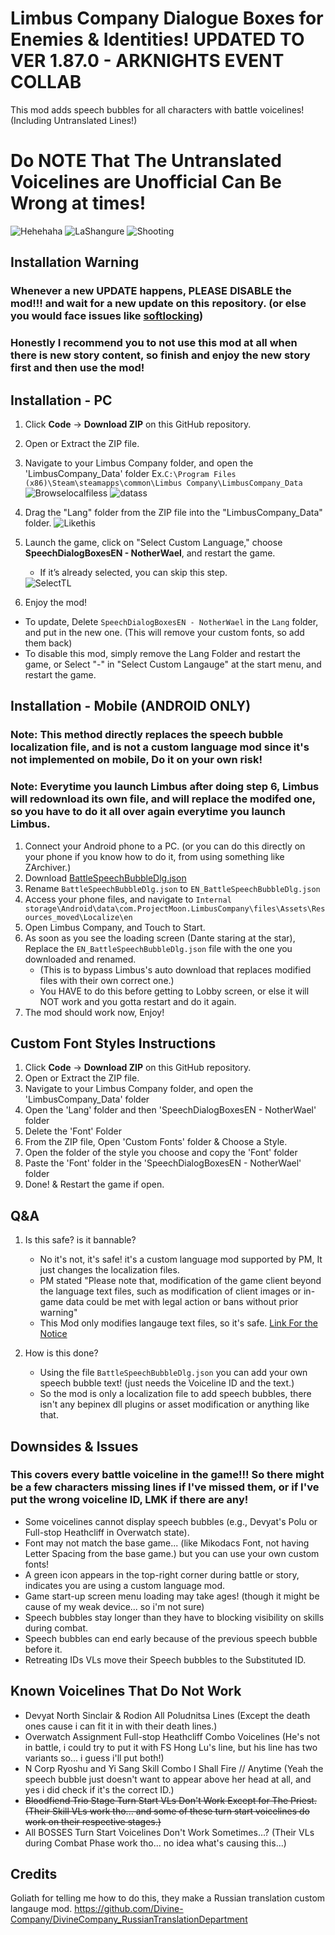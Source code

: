 # Limbus Company Dialogue Boxes for Enemies & Identities! UPDATED TO VER 1.87.0 - ARKNIGHTS EVENT COLLAB

This mod adds speech bubbles for all characters with battle voicelines!
(Including Untranslated Lines!)

# Do NOTE That The Untranslated Voicelines are Unofficial Can Be Wrong at times!
<img src="Screenshot/Hehehaha.png" alt="Hehehaha"/>
<img src="Screenshot/LaShangure.png" alt="LaShangure"/>
<img src="Screenshot/Shooting.png" alt="Shooting"/>

## Installation Warning
### Whenever a new UPDATE happens, PLEASE DISABLE the mod!!! and wait for a new update on this repository. (or else you would face issues like [softlocking](https://www.youtube.com/watch?v=nHrCFfdBMAA))
### Honestly I recommend you to not use this mod at all when there is new story content, so finish and enjoy the new story first and then use the mod!
## Installation - PC
1. Click **Code** → **Download ZIP** on this GitHub repository.
2. Open or Extract the ZIP file.
3. Navigate to your Limbus Company folder, and open the 'LimbusCompany_Data' folder
Ex.`C:\Program Files (x86)\Steam\steamapps\common\Limbus Company\LimbusCompany_Data`
      <img src="Screenshot/Browselocalfiless.png" alt="Browselocalfiless"/>
      <img src="Screenshot/datass.png" alt="datass"/>

5. Drag the "Lang" folder from the ZIP file into the "LimbusCompany_Data" folder.
      <img src="Screenshot/Likethis.png" alt="Likethis"/>

5. Launch the game, click on "Select Custom Language," choose **SpeechDialogBoxesEN - NotherWael**, and restart the game.  
   - If it’s already selected, you can skip this step.
   <img src="Screenshot/SelectTL.png" alt="SelectTL"/>
6. Enjoy the mod!

- To update, Delete `SpeechDialogBoxesEN - NotherWael` in the `Lang` folder, and put in the new one.
  (This will remove your custom fonts, so add them back)
- To disable this mod, simply remove the Lang Folder and restart the game, or Select "-" in "Select Custom Langauge" at the start menu, and restart the game.

## Installation - Mobile (ANDROID ONLY)
### Note: This method directly replaces the speech bubble localization file, and is not a custom language mod since it's not implemented on mobile, Do it on your own risk!
### Note: Everytime you launch Limbus after doing step 6, Limbus will redownload its own file, and will replace the modifed one, so you have to do it all over again everytime you launch Limbus.
1. Connect your Android phone to a PC. (or you can do this directly on your phone if you know how to do it, from using something like ZArchiver.)
2. Download [BattleSpeechBubbleDlg.json](https://github.com/NotherWael/LimbusDialogueBoxes_EN/blob/main/Lang/SpeechDialogBoxesEN%20-%20NotherWael/BattleSpeechBubbleDlg.json)
3. Rename `BattleSpeechBubbleDlg.json` to `EN_BattleSpeechBubbleDlg.json`
4. Access your phone files, and navigate to `Internal storage\Android\data\com.ProjectMoon.LimbusCompany\files\Assets\Resources_moved\Localize\en`
5. Open Limbus Company, and Touch to Start.
6. As soon as you see the loading screen (Dante staring at the star), Replace the `EN_BattleSpeechBubbleDlg.json` file with the one you downloaded and renamed.
   - (This is to bypass Limbus's auto download that replaces modified files with their own correct one.)
   - You HAVE to do this before getting to Lobby screen, or else it will NOT work and you gotta restart and do it again.
7. The mod should work now, Enjoy!

## Custom Font Styles Instructions
1. Click **Code** → **Download ZIP** on this GitHub repository.
2. Open or Extract the ZIP file.
3. Navigate to your Limbus Company folder, and open the 'LimbusCompany_Data' folder
4. Open the 'Lang' folder and then 'SpeechDialogBoxesEN - NotherWael' folder
5. Delete the 'Font' Folder
6. From the ZIP file, Open 'Custom Fonts' folder & Choose a Style.
7. Open the folder of the style you choose and copy the 'Font' folder
8. Paste the 'Font' folder in the 'SpeechDialogBoxesEN - NotherWael' folder
9. Done! & Restart the game if open.

## Q&A
1. Is this safe? is it bannable?
   - No it's not, it's safe! it's a custom language mod supported by PM, It just changes the localization files.
   - PM stated "Please note that, modification of the game client beyond the language text files, such as modification of client images or in-game data could be met with legal action or bans without prior warning"
   - This Mod only modifies langauge text files, so it's safe. [Link For the Notice](https://store.steampowered.com/news/app/1973530/view/533220039674824558)

2. How is this done?
   - Using the file `BattleSpeechBubbleDlg.json` you can add your own speech bubble text! (just needs the Voiceline ID and the text.)
   - So the mod is only a localization file to add speech bubbles, there isn't any bepinex dll plugins or asset modification or anything like that.

## Downsides & Issues
### This covers every battle voiceline in the game!!! So there might be a few characters missing lines if I've missed them, or if I've put the wrong voiceline ID, LMK if there are any!

- Some voicelines cannot display speech bubbles (e.g., Devyat's Polu or Full-stop Heathcliff in Overwatch state).  
- Font may not match the base game... (like Mikodacs Font, not having Letter Spacing from the base game.) but you can use your own custom fonts!  
- A green icon appears in the top-right corner during battle or story, indicates you are using a custom language mod.  
- Game start-up screen menu loading may take ages! (though it might be cause of my weak device... so i'm not sure) 
- Speech bubbles stay longer than they have to blocking visibility on skills during combat.
- Speech bubbles can end early because of the previous speech bubble before it.
- Retreating IDs VLs move their Speech bubbles to the Substituted ID.

## Known Voicelines That Do Not Work
- Devyat North Sinclair & Rodion All Poludnitsa Lines (Except the death ones cause i can fit it in with their death lines.)
- Overwatch Assignment Full-stop Heathcliff Combo Voicelines (He's not in battle, i could try to put it with FS Hong Lu's line, but his line has two variants so... i guess i'll put both!)
- N Corp Ryoshu and Yi Sang Skill Combo I Shall Fire // Anytime (Yeah the speech bubble just doesn't want to appear above her head at all, and yes i did check if it's the correct ID.)
- ~~Bloodfiend Trio Stage Turn Start VLs Don't Work Except for The Priest. (Their Skill VLs work tho... and some of these turn start voicelines do work on their respective stages.)~~
- All BOSSES Turn Start Voicelines Don't Work Sometimes...? (Their VLs during Combat Phase work tho... no idea what's causing this...)

## Credits
Goliath for telling me how to do this, they make a Russian translation custom langauge mod.
https://github.com/Divine-Company/DivineCompany_RussianTranslationDepartment
